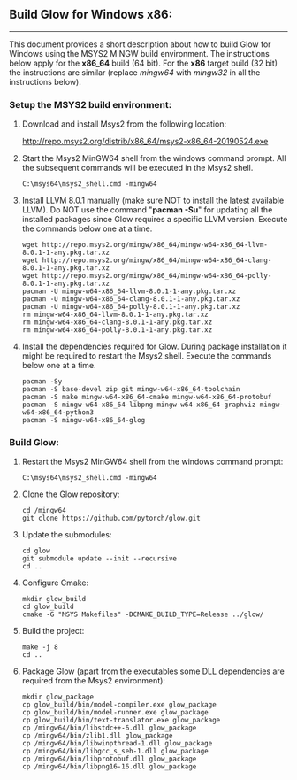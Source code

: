 ## Build Glow for Windows x86:
------------------------------

This document provides a short description about how to build Glow for Windows
using the MSYS2 MINGW build environment. The instructions below apply for the
**x86_64** build (64 bit). For the **x86** target build (32 bit) the instructions
are similar (replace *mingw64* with *mingw32* in all the instructions below).

### Setup the MSYS2 build environment:
1. Download and install Msys2 from the following location:

   http://repo.msys2.org/distrib/x86_64/msys2-x86_64-20190524.exe

2. Start the Msys2 MinGW64 shell from the windows command prompt.
   All the subsequent commands will be executed in the Msys2 shell.

   ```
   C:\msys64\msys2_shell.cmd -mingw64
   ```

3. Install LLVM 8.0.1 manually (make sure NOT to install the latest available LLVM).
   Do NOT use the command "**pacman -Su**" for updating all the installed packages since 
   Glow requires a specific LLVM version. Execute the commands below one at a time.

   ```
   wget http://repo.msys2.org/mingw/x86_64/mingw-w64-x86_64-llvm-8.0.1-1-any.pkg.tar.xz
   wget http://repo.msys2.org/mingw/x86_64/mingw-w64-x86_64-clang-8.0.1-1-any.pkg.tar.xz
   wget http://repo.msys2.org/mingw/x86_64/mingw-w64-x86_64-polly-8.0.1-1-any.pkg.tar.xz
   pacman -U mingw-w64-x86_64-llvm-8.0.1-1-any.pkg.tar.xz
   pacman -U mingw-w64-x86_64-clang-8.0.1-1-any.pkg.tar.xz
   pacman -U mingw-w64-x86_64-polly-8.0.1-1-any.pkg.tar.xz
   rm mingw-w64-x86_64-llvm-8.0.1-1-any.pkg.tar.xz
   rm mingw-w64-x86_64-clang-8.0.1-1-any.pkg.tar.xz
   rm mingw-w64-x86_64-polly-8.0.1-1-any.pkg.tar.xz
   ```

4. Install the dependencies required for Glow. During package installation it might be
   required to restart the Msys2 shell. Execute the commands below one at a time.

   ```
   pacman -Sy
   pacman -S base-devel zip git mingw-w64-x86_64-toolchain
   pacman -S make mingw-w64-x86_64-cmake mingw-w64-x86_64-protobuf
   pacman -S mingw-w64-x86_64-libpng mingw-w64-x86_64-graphviz mingw-w64-x86_64-python3
   pacman -S mingw-w64-x86_64-glog
   ```

### Build Glow:
1. Restart the Msys2 MinGW64 shell from the windows command prompt:

   ```
   C:\msys64\msys2_shell.cmd -mingw64
   ```

2. Clone the Glow repository:

   ```
   cd /mingw64
   git clone https://github.com/pytorch/glow.git
   ```

3. Update the submodules:

   ```
   cd glow
   git submodule update --init --recursive
   cd ..
   ```

4. Configure Cmake:

   ```
   mkdir glow_build
   cd glow_build
   cmake -G "MSYS Makefiles" -DCMAKE_BUILD_TYPE=Release ../glow/
   ```

5. Build the project:

   ```
   make -j 8
   cd ..
   ```

6. Package Glow (apart from the executables some DLL dependencies are required from the Msys2 environment):

   ```
   mkdir glow_package
   cp glow_build/bin/model-compiler.exe glow_package
   cp glow_build/bin/model-runner.exe glow_package
   cp glow_build/bin/text-translator.exe glow_package
   cp /mingw64/bin/libstdc++-6.dll glow_package
   cp /mingw64/bin/zlib1.dll glow_package
   cp /mingw64/bin/libwinpthread-1.dll glow_package
   cp /mingw64/bin/libgcc_s_seh-1.dll glow_package
   cp /mingw64/bin/libprotobuf.dll glow_package
   cp /mingw64/bin/libpng16-16.dll glow_package
   ```
